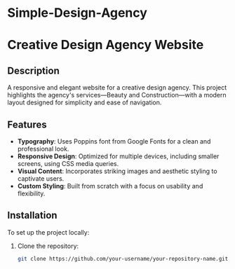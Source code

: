 # Simple-Design-Agency
# Creative Design Agency Website

## Description
A responsive and elegant website for a creative design agency. This project highlights the agency's services—Beauty and Construction—with a modern layout designed for simplicity and ease of navigation.

## Features
- **Typography**: Uses Poppins font from Google Fonts for a clean and professional look.
- **Responsive Design**: Optimized for multiple devices, including smaller screens, using CSS media queries.
- **Visual Content**: Incorporates striking images and aesthetic styling to captivate users.
- **Custom Styling**: Built from scratch with a focus on usability and flexibility.

## Installation
To set up the project locally:

1. Clone the repository:
   ```bash
   git clone https://github.com/your-username/your-repository-name.git
